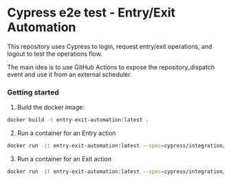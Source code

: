 # Cypress e2e test - Entry/Exit Automation

This repository uses Cypress to login, request entry/exit operations, and logout
to test the operations flow.

The main idea is to use GitHub Actions to expose the repository_dispatch event and use it
from an external scheduler.

### Getting started

1. Build the docker image:

```bash
docker build -t entry-exit-automation:latest .
```

2. Run a container for an Entry action

```bash
docker run -it entry-exit-automation:latest --spec=cypress/integration/presence-entry.spec.js
```

3. Run a container for an Exit action

```bash
docker run -it entry-exit-automation:latest --spec=cypress/integration/presence-exit.spec.js
```
